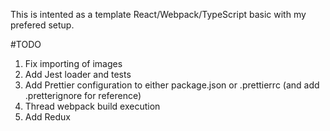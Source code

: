 This is intented as a template React/Webpack/TypeScript basic with my prefered setup.

#TODO

1. Fix importing of images
1. Add Jest loader and tests
1. Add Prettier configuration to either package.json or .prettierrc (and add .pretterignore for reference)
1. Thread webpack build execution
1. Add Redux
